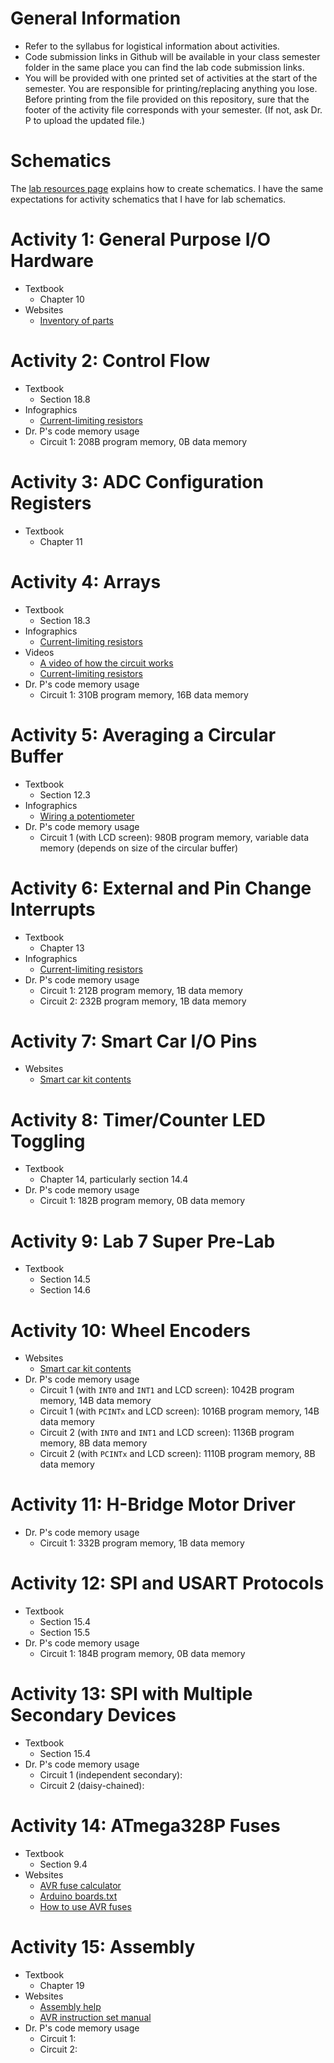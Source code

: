 # General Information

- Refer to the syllabus for logistical information about activities.
- Code submission links in Github will be available in your class semester folder in the same place you can find the lab code submission links.
- You will be provided with one printed set of activities at the start of the semester. You are responsible for printing/replacing anything you lose. Before printing from the file provided on this repository, sure that the footer of the activity file corresponds with your semester. (If not, ask Dr. P to upload the updated file.)

# Schematics

The <a href="https://github.com/DoctorPCOD/DoctorPCOD/tree/main/labs">lab resources page</a> explains how to create schematics. I have the same expectations for activity schematics that I have for lab schematics.

# Activity 1: General Purpose I/O Hardware
- Textbook
  - Chapter 10
- Websites
  - <a href="https://doctor-pasquale.com/inventory/">Inventory of parts</a>

# Activity 2: Control Flow
- Textbook
  - Section 18.8
- Infographics
  - <a href="https://github.com/DoctorPCOD/DoctorPCOD/blob/main/infographics/Current-Limiting%20Resistors.pdf">Current-limiting resistors</a>
- Dr. P's code memory usage
  - Circuit 1: 208B program memory, 0B data memory

# Activity 3: ADC Configuration Registers
- Textbook
  - Chapter 11

# Activity 4: Arrays
- Textbook
  - Section 18.3
- Infographics
  - <a href="https://github.com/DoctorPCOD/DoctorPCOD/blob/main/infographics/Current-Limiting%20Resistors.pdf">Current-limiting resistors</a>
- Videos
  - <a href="https://www.youtube.com/watch?v=4VKFYXrp-nI">A video of how the circuit works</a>
  - <a href="https://youtu.be/EN3FPsV-pFg">Current-limiting resistors</a>
- Dr. P's code memory usage
  - Circuit 1: 310B program memory, 16B data memory

# Activity 5: Averaging a Circular Buffer
- Textbook
  - Section 12.3
- Infographics
  - <a href="https://github.com/DoctorPCOD/DoctorPCOD/blob/main/infographics/Pot%20vs%20Variable%20Resistor.pdf">Wiring a potentiometer</a>
- Dr. P's code memory usage
  - Circuit 1 (with LCD screen): 980B program memory, variable data memory (depends on size of the circular buffer)

# Activity 6: External and Pin Change Interrupts
- Textbook
  - Chapter 13
- Infographics
  - <a href="https://github.com/DoctorPCOD/DoctorPCOD/blob/main/infographics/Current-Limiting%20Resistors.pdf">Current-limiting resistors</a>
- Dr. P's code memory usage
  - Circuit 1: 212B program memory, 1B data memory
  - Circuit 2: 232B program memory, 1B data memory

# Activity 7: Smart Car I/O Pins
- Websites
  - <a href="https://github.com/DoctorPCOD/DoctorPCOD/blob/main/smart-car/kit_contents.md">Smart car kit contents</a>

# Activity 8: Timer/Counter LED Toggling
- Textbook
  - Chapter 14, particularly section 14.4
- Dr. P's code memory usage
  - Circuit 1: 182B program memory, 0B data memory

# Activity 9: Lab 7 Super Pre-Lab
- Textbook
  - Section 14.5
  - Section 14.6

# Activity 10: Wheel Encoders
- Websites
  - <a href="https://github.com/DoctorPCOD/DoctorPCOD/blob/main/smart-car/kit_contents.md">Smart car kit contents</a>
- Dr. P's code memory usage
  - Circuit 1 (with `INT0` and `INT1` and LCD screen): 1042B program memory, 14B data memory
  - Circuit 1 (with `PCINTx` and LCD screen): 1016B program memory, 14B data memory
  - Circuit 2 (with `INT0` and `INT1` and LCD screen): 1136B program memory, 8B data memory
  - Circuit 2 (with `PCINTx` and LCD screen): 1110B program memory, 8B data memory

# Activity 11: H-Bridge Motor Driver
- Dr. P's code memory usage
  - Circuit 1: 332B program memory, 1B data memory

# Activity 12: SPI and USART Protocols
- Textbook
  - Section 15.4
  - Section 15.5
- Dr. P's code memory usage
  - Circuit 1: 184B program memory, 0B data memory

# Activity 13: SPI with Multiple Secondary Devices
- Textbook
  - Section 15.4
- Dr. P's code memory usage
  - Circuit 1 (independent secondary):
  - Circuit 2 (daisy-chained): 

# Activity 14: ATmega328P Fuses
- Textbook
  - Section 9.4
- Websites
  - <a href="https://www.engbedded.com/fusecalc/">AVR fuse calculator</a>
  - <a href="https://github.com/arduino/ArduinoCore-avr/blob/master/boards.txt">Arduino boards.txt</a>
  - <a href="https://www.crash-bang.com/programme-avr-fuse/">How to use AVR fuses</a>

# Activity 15: Assembly
- Textbook
  - Chapter 19
- Websites
  - <a href="https://github.com/DoctorPCOD/DoctorPCOD/tree/main/assembly_help">Assembly help</a>
  - <a href="https://github.com/DoctorPCOD/DoctorPCOD/blob/main/assembly_help/AVR_Instruction_Set_Manual.pdf">AVR instruction set manual</a>
- Dr. P's code memory usage
  - Circuit 1:
  - Circuit 2:
